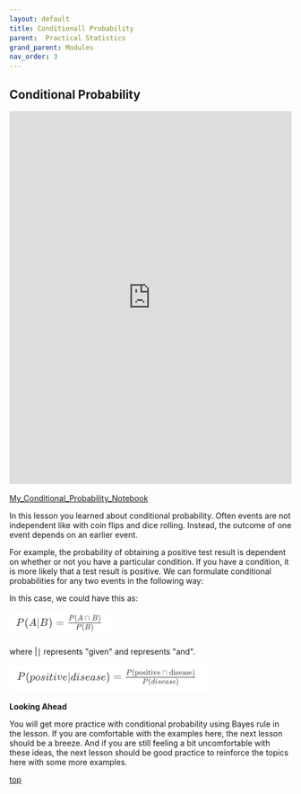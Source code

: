 ```yaml
---
layout: default
title: Conditionall Probability
parent:  Practical Statistics
grand_parent: Modules
nav_order: 3
---
```

## Conditional Probability

<iframe width="100%" height="664" src="https://www.youtube.com/embed/yepMH9VswI8" title="YouTube video player" frameborder="0" allow="accelerometer; autoplay; clipboard-write; encrypted-media; gyroscope; picture-in-picture" allowfullscreen></iframe>

[My_Conditional_Probability_Notebook](https://nbviewer.jupyter.org/github/m-soro/Data_Analyst/blob/main/modules/practical_statistics/Conditional_Probability.ipynb)


In this lesson you learned about conditional probability. Often events are not independent like with coin flips and dice rolling. Instead, the outcome of one event depends on an earlier event.

For example, the probability of obtaining a positive test result is dependent on whether or not you have a particular condition. If you have a condition, it is more likely that a test result is positive. We can formulate conditional probabilities for any two events in the following way:

In this case, we could have this as:

![formula](modules/practical_statistics/001.png)

where |∣ represents "given" and  represents "and".

![formula](modules/practical_statistics/002.png)

**Looking Ahead**

You will get more practice with conditional probability using Bayes rule in the lesson. If you are comfortable with the examples here, the next lesson should be a breeze. And if you are still feeling a bit uncomfortable with these ideas, the next lesson should be good practice to reinforce the topics here with some more examples.

[top](#)
